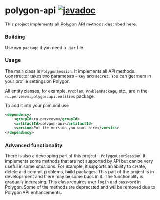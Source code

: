 # polygon-api [![javadoc](https://javadoc.io/badge2/ru.perveevm/polygon-api/javadoc.svg)](https://javadoc.io/doc/ru.perveevm/polygon-api)

This project implements all Polygon API methods described [here](https://docs.google.com/document/d/1mb6CDWpbLQsi7F5UjAdwXdbCpyvSgWSXTJVHl52zZUQ/edit#heading=h.7qf3ungxcp7r).

### Building

Use `mvn package` if you need a `.jar` file.

### Usage

The main class is `PolygonSession`. It implements all API methods. Constructor takes two parameters – `key` and `secret`. You can get them in your profile settings on Polygon.

All entity classes, for example, `Problem`, `ProblemPackage`, etc., are in the `ru.perveevm.polygon.api.entities` package.

To add it into your pom.xml use:

```xml
<dependency>
    <groupId>ru.perveevm</groupId>
    <artifactId>polygon-api</artifactId>
    <version>Put the version you want here</version>
</dependency>
```

### Advanced functionality

There is also a developing part of this project – `PolygonUserSession`. It implements some methods that are not supported by API but can be very useful in some situations. For example, it supports an ability to create, delete and commit problems, build packages. This part of the project is in developement and there may be some bugs in it. The functionality is gradually increasing. This class requires user `login` and `password` in Polygon. Some of the methods are deprecated and will be removed due to Polygon API enhancements.

